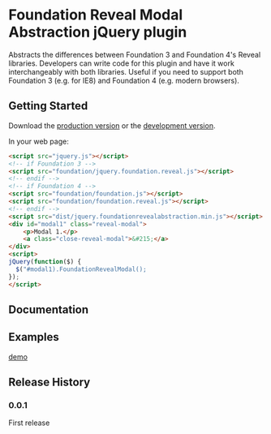 # Foundation Reveal Modal Abstraction jQuery plugin

Abstracts the differences between Foundation 3 and Foundation 4's Reveal libraries.
Developers can write code for this plugin and have it work interchangeably with both libraries.
Useful if you need to support both Foundation 3 (e.g. for IE8) and Foundation 4 (e.g. modern browsers).

## Getting Started

Download the [production version][min] or the [development version][max].

[min]: https://raw.github.com/pdhodgkinson/jquery-foundationrevealabstraction/master/dist/jquery.foundationrevealabstraction.min.js
[max]: https://raw.github.com/pdhodgkinson/jquery-foundationrevealabstraction/master/dist/jquery.foundationrevealabstraction.js

In your web page:

```html
<script src="jquery.js"></script>
<!-- if Foundation 3 -->
<script src="foundation/jquery.foundation.reveal.js"></script>
<!-- endif -->
<!-- if Foundation 4 -->
<script src="foundation/foundation.js"></script>
<script src="foundation/foundation.reveal.js"></script>
<!-- endif -->
<script src="dist/jquery.foundationrevealabstraction.min.js"></script>
<div id="modal1" class="reveal-modal">
    <p>Modal 1.</p>
    <a class="close-reveal-modal">&#215;</a>
</div>
<script>
jQuery(function($) {
  $("#modal1).FoundationRevealModal();
});
</script>
```

## Documentation


## Examples
[demo](demo/index.html)

## Release History

### 0.0.1
First release
